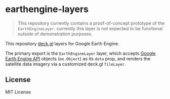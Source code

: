 # earthengine-layers

> This repository currently contains a proof-of-concept prototype of the `EarthEngineLayer`. currently this layer is not expected to be functional outside of demonstration purposes.

This repository [deck.gl](https://deck.gl) layers for Google Earth Engine.

The primary export is the `EarthEngineLayer` layer, which accepts [Google Earth Engine API](https://github.com/google/earthengine-api) objects (`ee.Object`) as its `data` prop, and renders the satellite data imagery via a customized deck.gl `TileLayer`.

## License

MIT License
